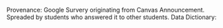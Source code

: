 Provenance: Google Survery originating from Canvas Announcement. Spreaded by students who answered it to other students.
Data Dictionary: 
